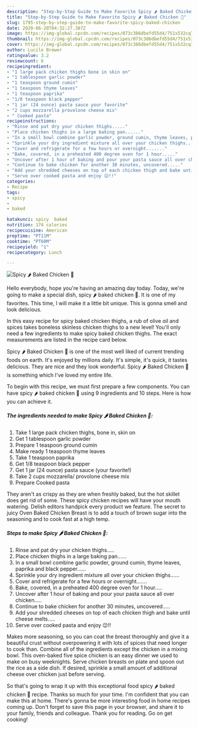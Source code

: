 ```yaml
---
description: "Step-by-Step Guide to Make Favorite Spicy 🌶 Baked Chicken 🍗"
title: "Step-by-Step Guide to Make Favorite Spicy 🌶 Baked Chicken 🍗"
slug: 1795-step-by-step-guide-to-make-favorite-spicy-baked-chicken
date: 2020-06-28T04:32:27.387Z
image: https://img-global.cpcdn.com/recipes/073c386dbefd55d4/751x532cq70/spicy-🌶-baked-chicken-🍗-recipe-main-photo.jpg
thumbnail: https://img-global.cpcdn.com/recipes/073c386dbefd55d4/751x532cq70/spicy-🌶-baked-chicken-🍗-recipe-main-photo.jpg
cover: https://img-global.cpcdn.com/recipes/073c386dbefd55d4/751x532cq70/spicy-🌶-baked-chicken-🍗-recipe-main-photo.jpg
author: Lucile Brewer
ratingvalue: 3.2
reviewcount: 6
recipeingredient:
- "1 large pack chicken thighs bone in skin on"
- "1 tablespoon garlic powder"
- "1 teaspoon ground cumin"
- "1 teaspoon thyme leaves"
- "1 teaspoon paprika"
- "1/8 teaspoon black pepper"
- "1 jar (24 ounce) pasta sauce your favorite"
- "2 cups mozzarella provolone cheese mix"
- " Cooked pasta"
recipeinstructions:
- "Rinse and pat dry your chicken thighs....."
- "Place chicken thighs in a large baking pan......"
- "In a small bowl combine garlic powder, ground cumin, thyme leaves, paprika and black pepper......"
- "Sprinkle your dry ingredient mixture all over your chicken thighs......"
- "Cover and refrigerate for a few hours or overnight......."
- "Bake, covered, in a preheated 400 degree oven for 1 hour....."
- "Uncover after 1 hour of baking and pour your pasta sauce all over chicken....."
- "Continue to bake chicken for another 30 minutes, uncovered....."
- "Add your shredded cheeses on top of each chicken thigh and bake until cheese melts....."
- "Serve over cooked pasta and enjoy 😉!!"
categories:
- Recipe
tags:
- spicy
- 
- baked

katakunci: spicy  baked 
nutrition: 174 calories
recipecuisine: American
preptime: "PT11M"
cooktime: "PT60M"
recipeyield: "1"
recipecategory: Lunch

---
```



![Spicy 🌶 Baked Chicken 🍗](https://img-global.cpcdn.com/recipes/073c386dbefd55d4/751x532cq70/spicy-🌶-baked-chicken-🍗-recipe-main-photo.jpg)

Hello everybody, hope you're having an amazing day today. Today, we're going to make a special dish, spicy 🌶 baked chicken 🍗. It is one of my favorites. This time, I will make it a little bit unique. This is gonna smell and look delicious.

In this easy recipe for spicy baked chicken thighs, a rub of olive oil and spices takes boneless skinless chicken thighs to a new level! You&#39;ll only need a few ingredients to make spicy baked chicken thighs. The exact measurements are listed in the recipe card below.

Spicy 🌶 Baked Chicken 🍗 is one of the most well liked of current trending foods on earth. It's enjoyed by millions daily. It's simple, it's quick, it tastes delicious. They are nice and they look wonderful. Spicy 🌶 Baked Chicken 🍗 is something which I've loved my entire life.


To begin with this recipe, we must first prepare a few components. You can have spicy 🌶 baked chicken 🍗 using 9 ingredients and 10 steps. Here is how you can achieve it.

<!--inarticleads1-->

##### The ingredients needed to make Spicy 🌶 Baked Chicken 🍗:

1. Take 1 large pack chicken thighs, bone in, skin on
1. Get 1 tablespoon garlic powder
1. Prepare 1 teaspoon ground cumin
1. Make ready 1 teaspoon thyme leaves
1. Take 1 teaspoon paprika
1. Get 1/8 teaspoon black pepper
1. Get 1 jar (24 ounce) pasta sauce (your favorite!)
1. Take 2 cups mozzarella/ provolone cheese mix
1. Prepare  Cooked pasta


They aren&#39;t as crispy as they are when freshly baked, but the hot skillet does get rid of some. These spicy chicken recipes will have your mouth watering. Delish editors handpick every product we feature. The secret to juicy Oven Baked Chicken Breast is to add a touch of brown sugar into the seasoning and to cook fast at a high temp. 

<!--inarticleads2-->

##### Steps to make Spicy 🌶 Baked Chicken 🍗:

1. Rinse and pat dry your chicken thighs.....
1. Place chicken thighs in a large baking pan......
1. In a small bowl combine garlic powder, ground cumin, thyme leaves, paprika and black pepper......
1. Sprinkle your dry ingredient mixture all over your chicken thighs......
1. Cover and refrigerate for a few hours or overnight.......
1. Bake, covered, in a preheated 400 degree oven for 1 hour.....
1. Uncover after 1 hour of baking and pour your pasta sauce all over chicken.....
1. Continue to bake chicken for another 30 minutes, uncovered.....
1. Add your shredded cheeses on top of each chicken thigh and bake until cheese melts.....
1. Serve over cooked pasta and enjoy 😉!!


Makes more seasoning, so you can coat the breast thoroughly and give it a beautiful crust without overpowering it with lots of spices that need longer to cook than. Combine all of the ingredients except the chicken in a mixing bowl. This oven-baked five spice chicken is an easy dinner we used to make on busy weeknights. Serve chicken breasts on plate and spoon out the rice as a side dish. If desired, sprinkle a small amount of additional cheese over chicken just before serving. 

So that's going to wrap it up with this exceptional food spicy 🌶 baked chicken 🍗 recipe. Thanks so much for your time. I'm confident that you can make this at home. There's gonna be more interesting food in home recipes coming up. Don't forget to save this page in your browser, and share it to your family, friends and colleague. Thank you for reading. Go on get cooking!
